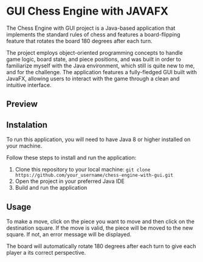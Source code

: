 # GUI Chess Engine with JAVAFX

The Chess Engine with GUI project is a Java-based application that implements the standard rules of chess and features a board-flipping feature that rotates the board 180 degrees after each turn. 

The project employs object-oriented programming concepts to handle game logic, board state, and piece positions, and was built in order to familiarize myself with the Java environment, which still is quite new to me, and for the challenge. 
The application features a fully-fledged GUI built with JavaFX, allowing users to interact with the game through a clean and intuitive interface.

## Preview


## Instalation 

To run this application, you will need to have Java 8 or higher installed on your machine. 

Follow these steps to install and run the application:

1. Clone this repository to your local machine: `git clone https://github.com/your_username/chess-engine-with-gui.git`
2. Open the project in your preferred Java IDE
3. Build and run the application

## Usage

To make a move, click on the piece you want to move and then click on the destination square. If the move is valid, the piece will be moved to the new square. If not, an error message will be displayed.

The board will automatically rotate 180 degrees after each turn to give each player a its correct perspective. 
